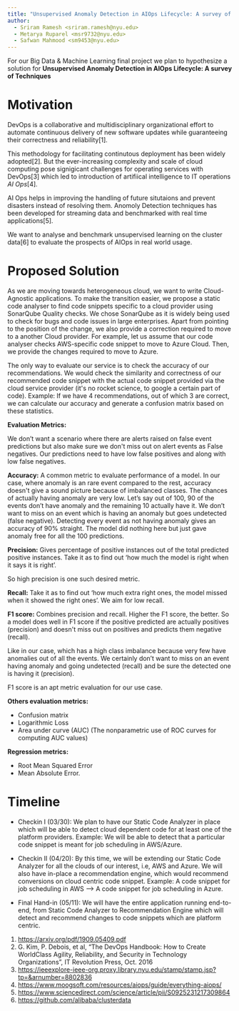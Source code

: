 ```yaml
---
title: "Unsupervised Anomaly Detection in AIOps Lifecycle: A survey of Techniques"
author:
  - Sriram Ramesh <sriram.ramesh@nyu.edu>
  - Metarya Ruparel <msr9732@nyu.edu>
  - Safwan Mahmood <sm9453@nyu.edu>
---
```


For our Big Data & Machine Learning final project we plan to hypothesize a solution
for **Unsupervised Anomaly Detection in AIOps Lifecycle: A survey of Techniques**

# Motivation

DevOps is a collaborative and multidisciplinary organizational effort
to automate continuous delivery of new software updates while guaranteeing
their correctness and reliability[1].

This methodology for facilitating continutous deployment has been widely
adopted[2]. But the ever-increasing complexity and scale of cloud
computing pose signigicant challenges for operating services with DevOps[3]
which led to introduction of artifiical intelligence to IT operations *AI Ops*[4].

AI Ops helps in improving the handling of future situtaions and prevent disasters
instead of resolving them. Anomoly Detection techniques has been developed for 
streaming data and benchmarked with real time applications[5].

We want to analyse and benchmark unsupervised learning on the cluster data[6] to 
evaluate the prospects of AIOps in real world usage.

# Proposed Solution

As we are moving towards heterogeneous cloud, we want to write Cloud-Agnostic
applications. To make the transition easier, we propose a static code analyser
to find code snippets specific to a cloud provider using SonarQube Quality
checks. We chose SonarQube as it is widely being used to check for bugs and
code issues in large enterprises. Apart from pointing to the position of the change,
we also provide a correction required to move to a another Cloud provider. 
For example, let us assume that our code analyser checks AWS-specific 
code snippet to move to Azure Cloud. Then, we provide the changes required to move to Azure.

The only way to evaluate our service is to check the accuracy of our recommendations.
We would check the similarity and correctness of our recommended code snippet with the
actual code snippet provided via the cloud service provider (it's no rocket science, to
google a certain part of code).
Example: If we have 4 recommendations, out of which 3 are correct, we can calculate our
accuracy and generate a confusion matrix based on these statistics.

**Evaluation Metrics:**

We don’t want a scenario where there are alerts raised on false event predictions but also make sure we don't miss out on alert events as False negatives. Our predictions need to have low false positives and along with low false negatives.

**Accuracy:**
A common metric to evaluate performance of a model. In our case, where anomaly is an rare event compared to the rest, accuracy doesn't give a sound picture because of imbalanced classes.
The chances of actually having anomaly are very low. Let’s say out of 100, 90 of the events don’t have anomaly and the remaining 10 actually have it. We don’t want to miss on an event which is having an anomaly but goes undetected (false negative). Detecting every event as not having anomaly gives an accuracy of 90% straight. The model did nothing here but just gave anomaly free for all the 100 predictions.

**Precision:**
Gives percentage of positive instances out of the total predicted positive instances. Take it as to find out ‘how much the model is right when it says it is right’.

So high precision is one such desired metric.

**Recall:**
Take it as to find out ‘how much extra right ones, the model missed when it showed the right ones’.
We aim for low recall.

**F1 score:**
Combines precision and recall. Higher the F1 score, the better.
So a model does well in F1 score if the positive predicted are actually positives (precision) and doesn't miss out on positives and predicts them negative (recall).

Like in our case, which has a high class imbalance because very few have anomalies out of all the events. We certainly don’t want to miss on an event having anomaly and going undetected (recall) and be sure the detected one is having it (precision).

F1 score is an apt metric evaluation for our use case.

**Others evaluation metrics:**
* Confusion matrix
* Logarithmic Loss
* Area under curve (AUC) (The nonparametric use of ROC curves for computing AUC values)

**Regression metrics:**
* Root Mean Squared Error
* Mean Absolute Error.


# Timeline

* Checkin I (03/30): We plan to have our Static Code Analyzer in place which will
  be able to detect cloud dependent code for at least one of the platform providers.
  Example: We will be able to detect that a particular code snippet is meant for job
  scheduling in AWS/Azure.

* Checkin II (04/20): By this time, we will be extending our Static Code Analyzer for
  all the clouds of our interest, i.e, AWS and Azure. We will also have in-place a recommendation
  engine, which would recommend conversions on cloud centric code snippet.
  Example: A code snippet for job scheduling in AWS --> A code snippet for job scheduling in Azure.

* Final Hand-in (05/11): We will have the entire application running end-to-end, from Static Code
  Analyzer to Recommendation Engine which will detect and recommend changes to code snippets which
  are platform centric.

1. https://arxiv.org/pdf/1909.05409.pdf
2. G. Kim, P. Debois, et al, “The DevOps Handbook: How to Create WorldClass Agility, Reliability, and Security in Technology Organizations”, IT
Revolution Press, Oct. 2016
3. https://ieeexplore-ieee-org.proxy.library.nyu.edu/stamp/stamp.jsp?tp=&arnumber=8802836
4. https://www.moogsoft.com/resources/aiops/guide/everything-aiops/
5. https://www.sciencedirect.com/science/article/pii/S0925231217309864
6. https://github.com/alibaba/clusterdata


